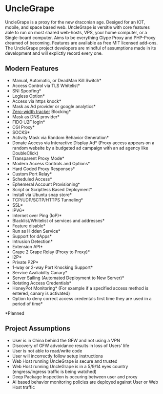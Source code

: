 # UncleGrape
UncleGrape is a proxy for the new draconian age. Desiged for an IOT, mobile, and space based web. UncleGrape is versitle with core features able to run on most shared web-hosts, VPS, your home computer, or a Single-board computer. Aims to be everything Glype Proxy and PHP-Proxy dreamed of becoming. Features are avaliable as free MIT licensed add-ons. The UncleGrape project developers are mindful of assumptions made in its development and will explictly record every one.

## Modern Features
* Manual, Automatic, or DeadMan Kill Switch*
* Access Control via TLS Whitelist*
* SNI Spoofing*
* Logless Option*
* Access via https knock*
* Mask as Ad provider or google analytics*
* [Zero-width tracker](https://medium.com/@aidobreen/hidden-text-fingerprints-and-how-to-avoid-them-d0103edd2ce4) Blocking*
* Mask as DNS provider*
* FIDO U2F login*
* CGI Proxy*
* SOCKS*
* Activity Mask via Random Behavior Generation*
* Donate Access via Interactive Display Ad* (Proxy access appears on a random website by a budgeted ad campaign with an ad agency like DoubleClick)
* Transparent Proxy Mode*
* Modern Access Controls and Options*
* Hard Coded Proxy Responses*
* Custom Port Relay*
* Scheduled Access*
* Ephemeral Account Provisioning*
* Script or Scriptless Based Deployment*
* Install via Ubuntu snap store*
* TCP/UDP/SCTP/HTTPS Tunneling*
* SSL*
* IPV6*
* Internet over Ping (IoP)*
* Blacklist/Whitelist of services and addresses*
* Feature disable*
* Run as Hidden Service*
* Support for dApps*
* Intrusion Detection*
* Extension API*
* Grape 2 Grape Relay (Proxy to Proxy)*
* I2P*
* Private P2P*
* 1-way or 2-way Port Knocking Support*
* Service Avaliabilty Canary*
* Server Sailing (Automated Deployment to New Server)*
* Rotating Access Credentials*
* HoneyPot Monitoring* (For example if a specified access method is entered, canary is activated)
* Option to deny correct access credentals first time they are used in a period of time*

*Planned


## Project Assumptions
* User is in China behind the GFW and not using a VPN
* Discovery of GFW advoidance results in loss of Users' life
* User is not able to read/write code
* User will incorrectly follow setup instructions
* Web Host running UncleGrape is secure and trusted
* Web Host running UncleGrape is in a 5/9/14 eyes country (engress/ingress traffic is being watched)
* Deep Package Inspection is occuring between user and proxy
* AI based behavior monitoring policies are deployed against User or Web Host traffic
